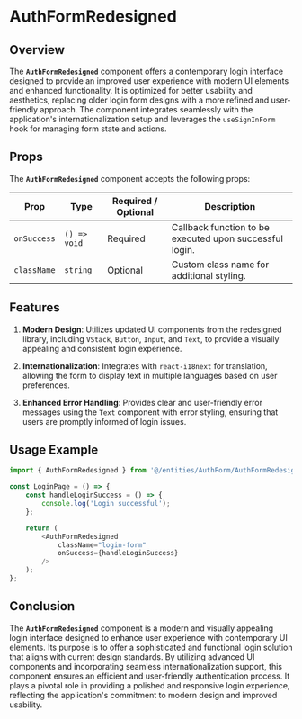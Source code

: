# AuthFormRedesigned 

## Overview
The **`AuthFormRedesigned`** component offers a contemporary login interface designed to provide an improved user experience with modern UI elements and enhanced functionality. It is optimized for better usability and aesthetics, replacing older login form designs with a more refined and user-friendly approach. The component integrates seamlessly with the application's internationalization setup and leverages the `useSignInForm` hook for managing form state and actions.

## Props

The **`AuthFormRedesigned`** component accepts the following props:

| Prop      | Type          | Required / Optional | Description                                                     |
|-----------|---------------|----------------------|-----------------------------------------------------------------|
| `onSuccess`  | `() => void`   | Required             | Callback function to be executed upon successful login.          |
| `className` | `string`       | Optional             | Custom class name for additional styling.                       |

## Features

1. **Modern Design**: Utilizes updated UI components from the redesigned library, including `VStack`, `Button`, `Input`, and `Text`, to provide a visually appealing and consistent login experience.

2. **Internationalization**: Integrates with `react-i18next` for translation, allowing the form to display text in multiple languages based on user preferences.

3. **Enhanced Error Handling**: Provides clear and user-friendly error messages using the `Text` component with error styling, ensuring that users are promptly informed of login issues.



## Usage Example
```typescript jsx
import { AuthFormRedesigned } from '@/entities/AuthForm/AuthFormRedesigned';

const LoginPage = () => {
    const handleLoginSuccess = () => {
        console.log('Login successful');
    };

    return (
        <AuthFormRedesigned
            className="login-form"
            onSuccess={handleLoginSuccess}
        />
    );
};
```
## Conclusion

The **`AuthFormRedesigned`** component is a modern and visually appealing login interface designed to enhance user experience with contemporary UI elements. Its purpose is to offer a sophisticated and functional login solution that aligns with current design standards. By utilizing advanced UI components and incorporating seamless internationalization support, this component ensures an efficient and user-friendly authentication process. It plays a pivotal role in providing a polished and responsive login experience, reflecting the application's commitment to modern design and improved usability.
